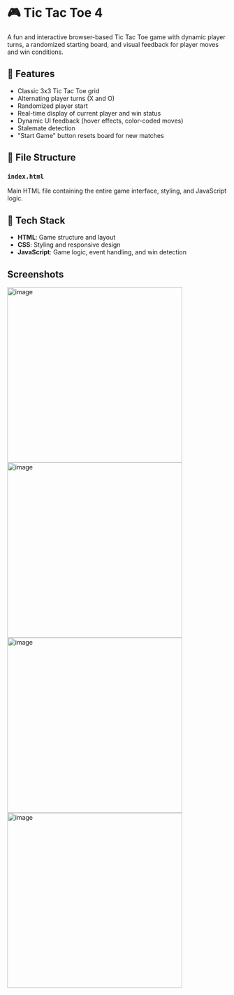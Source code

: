 # 🎮 Tic Tac Toe 4

A fun and interactive browser-based Tic Tac Toe game with dynamic player turns, a randomized starting board, and visual feedback for player moves and win conditions.

## 🧩 Features

- Classic 3x3 Tic Tac Toe grid
- Alternating player turns (X and O)
- Randomized player start
- Real-time display of current player and win status
- Dynamic UI feedback (hover effects, color-coded moves)
- Stalemate detection
- "Start Game" button resets board for new matches

## 📁 File Structure


### `index.html`  
 Main HTML file containing the entire game interface, styling, and JavaScript logic. 


## 🔧 Tech Stack

- **HTML**: Game structure and layout
- **CSS**: Styling and responsive design
- **JavaScript**: Game logic, event handling, and win detection



## Screenshots
<p float="left">
<img width="400" alt="image" src="https://github.com/user-attachments/assets/d3cecbee-6d0d-490f-b49b-e25c1dd56b85" />
<img width="400" alt="image" src="https://github.com/user-attachments/assets/c2589da2-81f8-4205-aaff-1a9e6d4642f1" />
  <img width="400" alt="image" src="https://github.com/user-attachments/assets/5b97c840-bc93-4131-9348-e98fa3ca58aa"/>
  <img width="400" alt="image" src="https://github.com/user-attachments/assets/0f3a4ecc-8df5-4274-9864-e860241ac6e0" />


</p>






